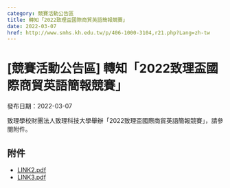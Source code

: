 ```yaml
---
category: 競賽活動公告區
title: 轉知「2022致理盃國際商貿英語簡報競賽」
date: 2022-03-07
href: http://www.smhs.kh.edu.tw/p/406-1000-3104,r21.php?Lang=zh-tw
---
```


# [競賽活動公告區] 轉知「2022致理盃國際商貿英語簡報競賽」

發布日期：2022-03-07

致理學校財團法人致理科技大學舉辦「2022致理盃國際商貿英語簡報競賽」，請參閱附件。

## 附件

- [LINK2.pdf](https://www.smhs.kh.edu.tw/var/file/0/1000/attach/0/pta_2873_1245944_36244.pdf)
- [LINK3.pdf](https://www.smhs.kh.edu.tw/var/file/0/1000/attach/0/pta_2874_2409206_36244.pdf)
